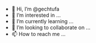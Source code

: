 - 👋 Hi, I’m @gechtufa
- 👀 I’m interested in ...
- 🌱 I’m currently learning ...
- 💞️ I’m looking to collaborate on ...
- 📫 How to reach me ...

<!---
gechtufa/gechtufa is a ✨ special ✨ repository because its `README.md` (this file) appears on your GitHub profile.
You can click the Preview link to take a look at your changes.
--->
